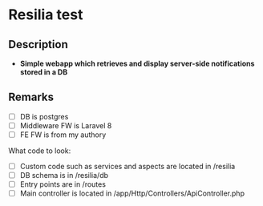 # Resilia test

## Description

- **Simple webapp which retrieves and display server-side notifications stored in a DB**

## Remarks

- [ ] DB is postgres
- [ ] Middleware FW is Laravel 8
- [ ] FE FW is from my authory

What code to look:

- [ ] Custom code such as services and aspects are located in /resilia
- [ ] DB schema is in /resilia/db
- [ ] Entry points are in /routes
- [ ] Main controller is located in /app/Http/Controllers/ApiController.php
```
